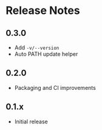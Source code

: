 # Release Notes

## 0.3.0

- Add `-v/--version`
- Auto PATH update helper

## 0.2.0

- Packaging and CI improvements

## 0.1.x

- Initial release
